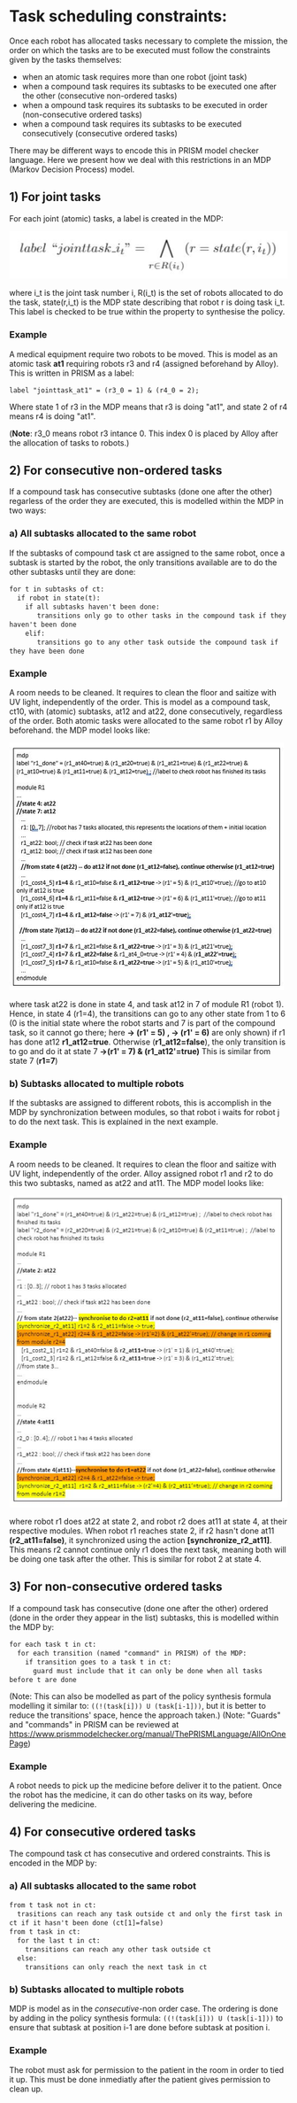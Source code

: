 # Task scheduling constraints:

Once each robot has allocated tasks necessary to complete the mission, the order on which the tasks are to be executed must follow the constraints given by the tasks themselves:

- when an atomic task requires more than one robot (joint task)
- when a compound task requires its subtasks to be executed one after the other (consecutive non-ordered tasks)
- when a ompound task requires its subtasks to be executed in order (non-consecutive ordered tasks)
- when a compound task requires its subtasks to be executed consecutively (consecutive ordered tasks)

There may be different ways to encode this in PRISM model checker language. Here we present how we deal with this restrictions in an MDP (Markov Decision Process) model.

## 1) For joint tasks

For each joint (atomic) tasks, a label is created in the MDP:

![Diagram](https://github.com/Gricel-lee/Scheduling-Multi-robot-Missions-with-JointTasks/blob/master/PRISM%20contraints%20description/jointtask.JPG)

where i_t is the joint task number i, R(i_t) is the set of robots allocated to do the task, state(r,i_t) is the MDP state describing that robot r is doing task i_t.
This label is checked to be true within the property to synthesise the policy.

### Example
A medical equipment require two robots to be moved. 
This is model as an atomic task **at1** requiring robots r3 and r4 (assigned beforehand by Alloy). This is written in PRISM as a label:
```
label "jointtask_at1" = (r3_0 = 1) & (r4_0 = 2);
```
Where state 1 of r3 in the MDP means that r3 is doing "at1", and state 2 of r4 means r4 is doing "at1".

(**Note**: r3_0 means robot r3 intance 0. This index 0 is placed by Alloy after the allocation of tasks to robots.)



## 2) For consecutive non-ordered tasks
If a compound task has consecutive subtasks (done one after the other) regarless of the order they are executed, this is modelled within the MDP in two ways:
### a) All subtasks allocated to the same robot
If the subtasks of compound task ct are assigned to the same robot, once a subtask is started by the robot, the only transitions available are to do the other subtasks until they are done:
```
for t in subtasks of ct:
  if robot in state(t):
    if all subtasks haven't been done:
       transitions only go to other tasks in the compound task if they haven't been done
    elif:
       transitions go to any other task outside the compound task if they have been done
```
### Example 
A room needs to be cleaned. It requires to clean the floor and saitize with UV light, independently of the order.
This is model as a compound task, ct10, with (atomic) subtasks, at12 and at22, done consecutively, regardless of the order. Both atomic tasks were allocated to the same robot r1 by Alloy beforehand. the MDP model looks like:


![Diagram](https://github.com/Gricel-lee/Scheduling-Multi-robot-Missions-with-JointTasks/blob/master/PRISM%20contraints%20description/consecutive1.JPG)

where task at22 is done in state 4, and task at12 in 7 of module R1 (robot 1). Hence, in state 4 (r1=4), the transitions can go to any other state from 1 to 6 (0 is the initial state where the robot starts and 7 is part of the compound task, so it cannot go there; here **-> (r1' = 5) ,  -> (r1' = 6)** are only shown) if r1 has done at12 **r1_at12=true**. Otherwise (**r1_at12=false**), the only transition is to go and do it at state 7 **->(r1' = 7) & (r1_at12'=true)**
This is similar from state 7 (**r1=7**)

### b) Subtasks allocated to multiple robots
If the subtasks are assigned to different robots, this is accomplish in the MDP by synchronization between modules, so that robot i waits for robot j to do the next task. This is explained in the next example.
### Example
A room needs to be cleaned. It requires to clean the floor and saitize with UV light, independently of the order.
Alloy assigned robot r1 and r2 to do this two subtasks, named as at22 and at11. The MDP model looks like:

![Diagram](https://github.com/Gricel-lee/Scheduling-Multi-robot-Missions-with-JointTasks/blob/master/PRISM%20contraints%20description/consecutive2.JPG)

where robot r1 does at22 at state 2, and robot r2 does at11 at state 4, at their respective modules. When robot r1 reaches state 2, if r2 hasn't done at11 **(r2_at11=false)**, it synchronized using the action **[synchronize_r2_at11]**. This means r2 cannot continue only r1 does the next task, meaning both will be doing one task after the other.
This is similar for robot 2 at state 4.



## 3) For non-consecutive ordered tasks
If a compound task has consecutive (done one after the other) ordered (done in the order they appear in the list) subtasks, this is modelled within the MDP by:
```
for each task t in ct:
  for each transition (named "command" in PRISM) of the MDP:
    if transition goes to a task t in ct:
      guard must include that it can only be done when all tasks before t are done
```
(Note: This can also be modelled as part of the policy synthesis formula modelling it similar to: ```((!(task[i])) U (task[i-1]))```, but it is better to reduce the transitions' space, hence the approach taken.)
(Note: "Guards" and "commands" in PRISM can be reviewed at https://www.prismmodelchecker.org/manual/ThePRISMLanguage/AllOnOnePage)

### Example
A robot needs to pick up the medicine before deliver it to the patient. Once the robot has the medicine, it can do other tasks on its way, before delivering the medicine.


## 4) For consecutive ordered tasks
The compound task ct has consecutive and ordered constraints. This is encoded in the MDP by:
### a) All subtasks allocated to the same robot
```
from t task not in ct:
  trasitions can reach any task outside ct and only the first task in ct if it hasn't been done (ct[1]=false)
from t task in ct:
  for the last t in ct:
    transitions can reach any other task outside ct
  else:
    transitions can only reach the next task in ct
```
### b) Subtasks allocated to multiple robots
MDP is model as in the _consecutive_-non order case. The ordering is done by adding in the policy synthesis formula: ```((!(task[i])) U (task[i-1]))``` to ensure that subtask at position i-1 are done before subtask at position i.

### Example
The robot must ask for permission to the patient in the room in order to tied it up. This must be done inmediatly after the patient gives permission to clean up.
